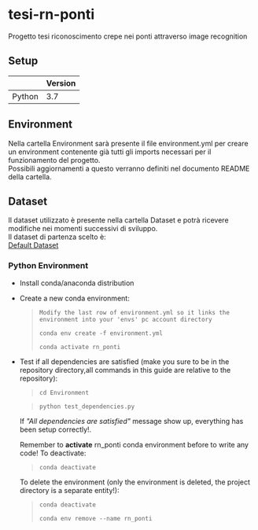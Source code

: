 # tesi-rn-ponti
Progetto tesi riconoscimento crepe nei ponti attraverso image recognition

## Setup

|           | Version |
|-----------|---------|
| Python    | 3.7     |

## Environment
Nella cartella Environment sarà presente il file environment.yml per creare un environment contenente già tutti gli imports necessari per il funzionamento del progetto.<br/>
Possibili aggiornamenti a questo verranno definiti nel documento README della cartella.

## Dataset
Il dataset utilizzato è presente nella cartella Dataset e potrà ricevere modifiche nei momenti successivi di sviluppo.<br/>
Il dataset di partenza scelto è:<br/>
[Default Dataset](https://data.mendeley.com/datasets/5y9wdsg2zt/2)

### Python Environment

* Install conda/anaconda distribution

* Create a new conda environment:

  > `Modify the last row of environment.yml so it links the environment into your 'envs' pc account directory`
  >
  > `conda env create -f environment.yml`
  >
  > `conda activate rn_ponti`

* Test if all dependencies are satisfied (make you sure to be in the repository directory,all commands in this guide are relative to the repository):
  > `cd Environment`

  > `python test_dependencies.py`

  If *"All dependencies are satisfied"* message show up, everything has been setup correctly!.

  Remember to **activate** rn_ponti conda environment before to write any code! To deactivate:
  > `conda deactivate`

  To delete the environment (only the environment is deleted, the project directory is a separate entity!):
  > `conda deactivate`
  >
  > `conda env remove --name rn_ponti`
